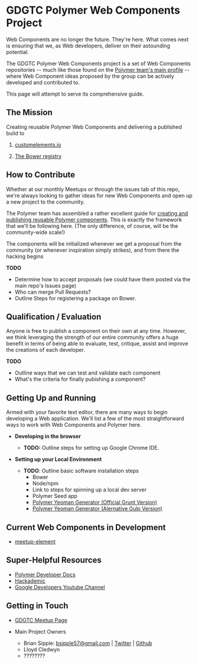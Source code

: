 GDGTC Polymer Web Components Project
======================================



Web Components are no longer the future. They're here. What comes next is ensuring that we, as Web developers, deliver on their astounding potential.

The GDGTC Polymer Web Components project is a set of Web Components repositories -- much like those found on the [Polymer team's main profile](https://github.com/Polymer) -- where Web Component ideas proposed by the group can be actively developed and contributed to.

This page will attempt to serve its comprehensive guide.

## The Mission

Creating reusable Polymer Web Components and delivering a published build to

1. [customelements.io](http://customelements.io/)

2. [The Bower registry](http://bower.io/docs/creating-packages/)

## How to Contribute
Whether at our monthly Meetups or through the issues tab of this repo, we're always looking to gather ideas for new Web Components and open up a new project to the community.

The Polymer team has assembled a rather excellent guide for [creating and publishing reusable Polymer components](https://www.polymer-project.org/docs/start/reusableelements.html). This is exactly the framework that we'll be following here. (The only difference, of course, will be the community-wide scale!)

The components will be initialized whenever we get a proposal from the community (or whenever inspiration simply strikes), and from there the hacking begins

**TODO**
 - Determine how to accept proposals (we could have     them posted via the main repo's Issues page)
 - Who can merge Pull Requests?
 - Outline Steps for registering a package on Bower.



## Qualification / Evaluation

Anyone is free to publish a component on their own at any time. However, we think leveraging the strength of our entire community offers a huge benefit in terms of being able to evaluate, test, critique, assist and improve the creations of each developer.

**TODO**
 - Outline ways that we can test and validate each component
 - What's the criteria for finally pubishing a component?

## Getting Up and Running


Armed with your favorite text editor, there are many ways to begin developing a Web application. We'll list a few of the most straightforward ways to work with Web Components and Polymer here.

- **Developing in the browser**
    - **TODO:** Outline steps for setting up Google Chrome IDE.


- **Setting up your Local Environment**
  - **TODO**: Outline basic software installation steps
    - Bower
    - Node/npm
    - Link to steps for spinning up a local dev server
    - Polymer Seed app
    - [Polymer Yeoman Generator (Official Grunt Version)](https://github.com/yeoman/generator-polymer)
    - [Polymer Yeoman Generator (Alernative Gulp Version)](https://github.com/NicoArbogast/generator-polymer-gulp)

## Current Web Components in Development
- [meetup-element](https://github.com/GDGTC/meetup-element)

## Super-Helpful Resources

 - [Polymer Developer Docs](https://www.polymer-project.org/docs/polymer/polymer.html)
 - [Hackademic](http://itshackademic.com/)
 - [Google Developers Youtube Channel](https://www.youtube.com/user/GoogleDevelopers)


## Getting in Touch

- [GDGTC Meetup Page](http://www.meetup.com/gdg-tc/)

- Main Project Owners
  - Brian Sipple: bsipple57@gmail.com | [Twitter](https://twitter.com/Brian_Sipple) | [Github](https://github.com/BrianSipple)
  - Lloyd Cledwyn
  - ????????
